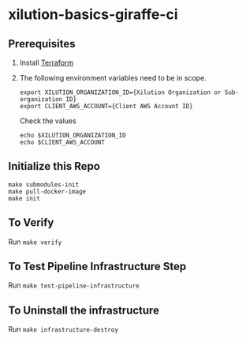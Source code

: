 # xilution-basics-giraffe-ci

## Prerequisites

1. Install [Terraform](https://www.terraform.io/)
1. The following environment variables need to be in scope.
    ```
    export XILUTION_ORGANIZATION_ID={Xilution Organization or Sub-organization ID}
    export CLIENT_AWS_ACCOUNT={Client AWS Account ID}
    ```

    Check the values
    ```
    echo $XILUTION_ORGANIZATION_ID
    echo $CLIENT_AWS_ACCOUNT
    ```

## Initialize this Repo

```
make submodules-init
make pull-docker-image
make init
```

## To Verify

Run `make verify`

## To Test Pipeline Infrastructure Step

Run `make test-pipeline-infrastructure`

## To Uninstall the infrastructure

Run `make infrastructure-destroy`

